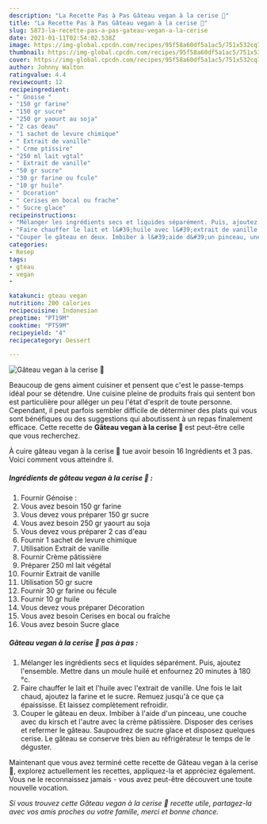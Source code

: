 ```yaml
---
description: "La Recette Pas à Pas Gâteau vegan à la cerise 🍒"
title: "La Recette Pas à Pas Gâteau vegan à la cerise 🍒"
slug: 5873-la-recette-pas-a-pas-gateau-vegan-a-la-cerise
date: 2021-01-11T02:54:02.538Z
image: https://img-global.cpcdn.com/recipes/95f58a60df5a1ac5/751x532cq70/gateau-vegan-a-la-cerise-🍒-photo-principale-de-la-recette.jpg
thumbnail: https://img-global.cpcdn.com/recipes/95f58a60df5a1ac5/751x532cq70/gateau-vegan-a-la-cerise-🍒-photo-principale-de-la-recette.jpg
cover: https://img-global.cpcdn.com/recipes/95f58a60df5a1ac5/751x532cq70/gateau-vegan-a-la-cerise-🍒-photo-principale-de-la-recette.jpg
author: Johnny Walton
ratingvalue: 4.4
reviewcount: 12
recipeingredient:
- " Gnoise "
- "150 gr farine"
- "150 gr sucre"
- "250 gr yaourt au soja"
- "2 cas deau"
- "1 sachet de levure chimique"
- " Extrait de vanille"
- " Crme ptissire"
- "250 ml lait vgtal"
- " Extrait de vanille"
- "50 gr sucre"
- "30 gr farine ou fcule"
- "10 gr huile"
- " Dcoration"
- " Cerises en bocal ou frache"
- " Sucre glace"
recipeinstructions:
- "Mélanger les ingrédients secs et liquides séparément. Puis, ajoutez l&#39;ensemble. Mettre dans un moule huilé et enfournez 20 minutes à 180 °c."
- "Faire chauffer le lait et l&#39;huile avec l&#39;extrait de vanille. Une fois le lait chaud, ajoutez la farine et le sucre. Remuez jusqu&#39;à ce que ça épaississe. Et laissez complètement refroidir."
- "Couper le gâteau en deux. Imbiber à l&#39;aide d&#39;un pinceau, une couche avec du kirsch et l&#39;autre avec la crème pâtissière. Disposer des cerises et refermer le gâteau. Saupoudrez de sucre glace et disposez quelques cerise. Le gâteau se conserve très bien au réfrigérateur le temps de le déguster."
categories:
- Resep
tags:
- gteau
- vegan
- 

katakunci: gteau vegan  
nutrition: 200 calories
recipecuisine: Indonesian
preptime: "PT19M"
cooktime: "PT59M"
recipeyield: "4"
recipecategory: Dessert

---
```



![Gâteau vegan à la cerise 🍒](https://img-global.cpcdn.com/recipes/95f58a60df5a1ac5/751x532cq70/gateau-vegan-a-la-cerise-🍒-photo-principale-de-la-recette.jpg)

Beaucoup de gens aiment cuisiner et pensent que c'est le passe-temps idéal pour se détendre. Une cuisine pleine de produits frais qui sentent bon est particulière pour alléger un peu l'état d'esprit de toute personne. Cependant, il peut parfois sembler difficile de déterminer des plats qui vous sont bénéfiques ou des suggestions qui aboutissent à un repas finalement efficace. Cette recette de <strong> Gâteau vegan à la cerise 🍒 </strong> est peut-être celle que vous recherchez.

<!--inarticleads1-->

À cuire gâteau vegan à la cerise 🍒 tue avoir besoin 16 Ingrédients et 3 pas. Voici comment vous atteindre il.

##### Ingrédients de gâteau vegan à la cerise 🍒 :

1. Fournir  Génoise :
1. Vous avez besoin 150 gr farine
1. Vous devez vous préparer 150 gr sucre
1. Vous avez besoin 250 gr yaourt au soja
1. Vous devez vous préparer 2 cas d&#39;eau
1. Fournir 1 sachet de levure chimique
1. Utilisation  Extrait de vanille
1. Fournir  Crème pâtissière
1. Préparer 250 ml lait végétal
1. Fournir  Extrait de vanille
1. Utilisation 50 gr sucre
1. Fournir 30 gr farine ou fécule
1. Fournir 10 gr huile
1. Vous devez vous préparer  Décoration
1. Vous avez besoin  Cerises en bocal ou fraîche
1. Vous avez besoin  Sucre glace




<!--inarticleads2-->

##### Gâteau vegan à la cerise 🍒 pas à pas :

1. Mélanger les ingrédients secs et liquides séparément. Puis, ajoutez l&#39;ensemble. Mettre dans un moule huilé et enfournez 20 minutes à 180 °c.
1. Faire chauffer le lait et l&#39;huile avec l&#39;extrait de vanille. Une fois le lait chaud, ajoutez la farine et le sucre. Remuez jusqu&#39;à ce que ça épaississe. Et laissez complètement refroidir.
1. Couper le gâteau en deux. Imbiber à l&#39;aide d&#39;un pinceau, une couche avec du kirsch et l&#39;autre avec la crème pâtissière. Disposer des cerises et refermer le gâteau. Saupoudrez de sucre glace et disposez quelques cerise. Le gâteau se conserve très bien au réfrigérateur le temps de le déguster.




<!--inarticleads1-->

<p>
Maintenant que vous avez terminé cette recette de Gâteau vegan à la cerise 🍒, explorez actuellement les recettes, appliquez-la et appréciez également. Vous ne le reconnaissez jamais - vous avez peut-être découvert une toute nouvelle vocation.
</p>

<p>
<i>Si vous trouvez cette Gâteau vegan à la cerise 🍒 recette utile, partagez-la avec vos amis proches ou votre famille, merci et bonne chance.</i>
</p>
